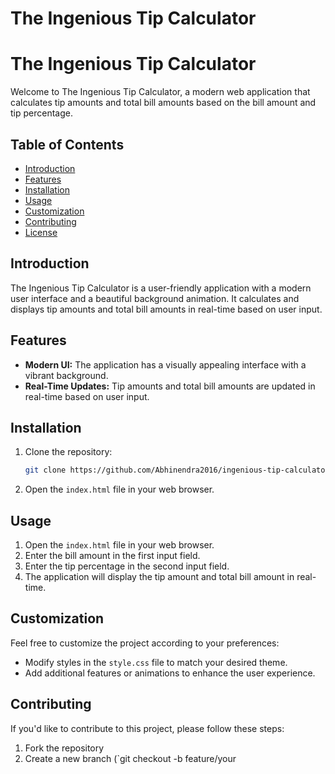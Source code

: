 # The Ingenious Tip Calculator
# The Ingenious Tip Calculator

Welcome to The Ingenious Tip Calculator, a modern web application that calculates tip amounts and total bill amounts based on the bill amount and tip percentage.

## Table of Contents

- [Introduction](#introduction)
- [Features](#features)
- [Installation](#installation)
- [Usage](#usage)
- [Customization](#customization)
- [Contributing](#contributing)
- [License](#license)

## Introduction

The Ingenious Tip Calculator is a user-friendly application with a modern user interface and a beautiful background animation. It calculates and displays tip amounts and total bill amounts in real-time based on user input.

## Features

- **Modern UI:** The application has a visually appealing interface with a vibrant background.
- **Real-Time Updates:** Tip amounts and total bill amounts are updated in real-time based on user input.

## Installation

1. Clone the repository:

    ```bash
    git clone https://github.com/Abhinendra2016/ingenious-tip-calculator.git
    ```

2. Open the `index.html` file in your web browser.

## Usage

1. Open the `index.html` file in your web browser.
2. Enter the bill amount in the first input field.
3. Enter the tip percentage in the second input field.
4. The application will display the tip amount and total bill amount in real-time.

## Customization

Feel free to customize the project according to your preferences:

- Modify styles in the `style.css` file to match your desired theme.
- Add additional features or animations to enhance the user experience.

## Contributing

If you'd like to contribute to this project, please follow these steps:

1. Fork the repository
2. Create a new branch (`git checkout -b feature/your

